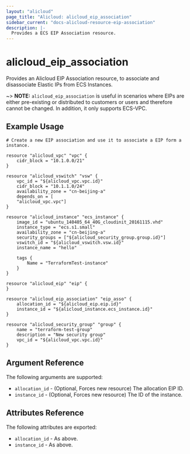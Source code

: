 ```yaml
---
layout: "alicloud"
page_title: "Alicloud: alicloud_eip_association"
sidebar_current: "docs-alicloud-resource-eip-association"
description: |-
  Provides a ECS EIP Association resource.
---
```


# alicloud\_eip\_association

Provides an Alicloud EIP Association resource, to associate and disassociate Elastic IPs from ECS Instances.

~> **NOTE:** `alicloud_eip_association` is useful in scenarios where EIPs are either
 pre-existing or distributed to customers or users and therefore cannot be changed.
 In addition, it only supports ECS-VPC.

## Example Usage

```
# Create a new EIP association and use it to associate a EIP form a instance.

resource "alicloud_vpc" "vpc" {
    cidr_block = "10.1.0.0/21"
}

resource "alicloud_vswitch" "vsw" {
    vpc_id = "${alicloud_vpc.vpc.id}"
    cidr_block = "10.1.1.0/24"
    availability_zone = "cn-beijing-a"
    depends_on = [
    "alicloud_vpc.vpc"]
}

resource "alicloud_instance" "ecs_instance" {
    image_id = "ubuntu_140405_64_40G_cloudinit_20161115.vhd"
    instance_type = "ecs.s1.small"
    availability_zone = "cn-beijing-a"
    security_groups = ["${alicloud_security_group.group.id}"]
    vswitch_id = "${alicloud_vswitch.vsw.id}"
    instance_name = "hello"

    tags {
        Name = "TerraformTest-instance"
    }
}

resource "alicloud_eip" "eip" {
}

resource "alicloud_eip_association" "eip_asso" {
    allocation_id = "${alicloud_eip.eip.id}"
    instance_id = "${alicloud_instance.ecs_instance.id}"
}

resource "alicloud_security_group" "group" {
    name = "terraform-test-group"
    description = "New security group"
    vpc_id = "${alicloud_vpc.vpc.id}"
}
```

## Argument Reference

The following arguments are supported:

* `allocation_id` - (Optional, Forces new resource) The allocation EIP ID.
* `instance_id` - (Optional, Forces new resource) The ID of the instance.

## Attributes Reference

The following attributes are exported:

* `allocation_id` - As above.
* `instance_id` - As above.
